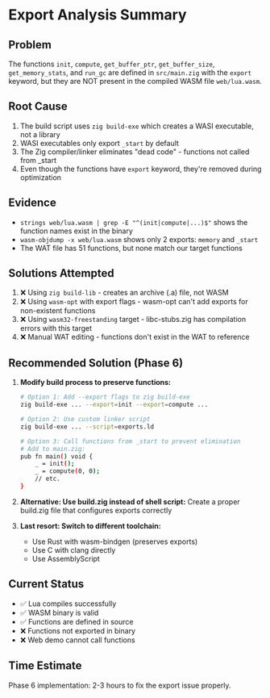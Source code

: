 # Export Analysis Summary

## Problem
The functions `init`, `compute`, `get_buffer_ptr`, `get_buffer_size`, `get_memory_stats`, and `run_gc` are defined in `src/main.zig` with the `export` keyword, but they are NOT present in the compiled WASM file `web/lua.wasm`.

## Root Cause
1. The build script uses `zig build-exe` which creates a WASI executable, not a library
2. WASI executables only export `_start` by default
3. The Zig compiler/linker eliminates "dead code" - functions not called from _start
4. Even though the functions have `export` keyword, they're removed during optimization

## Evidence
- `strings web/lua.wasm | grep -E "^(init|compute|...)$"` shows the function names exist in the binary
- `wasm-objdump -x web/lua.wasm` shows only 2 exports: `memory` and `_start`
- The WAT file has 51 functions, but none match our target functions

## Solutions Attempted
1. ❌ Using `zig build-lib` - creates an archive (.a) file, not WASM
2. ❌ Using `wasm-opt` with export flags - wasm-opt can't add exports for non-existent functions
3. ❌ Using `wasm32-freestanding` target - libc-stubs.zig has compilation errors with this target
4. ❌ Manual WAT editing - functions don't exist in the WAT to reference

## Recommended Solution (Phase 6)
1. **Modify build process to preserve functions:**
   ```bash
   # Option 1: Add --export flags to zig build-exe
   zig build-exe ... --export=init --export=compute ...
   
   # Option 2: Use custom linker script
   zig build-exe ... --script=exports.ld
   
   # Option 3: Call functions from _start to prevent elimination
   # Add to main.zig:
   pub fn main() void {
       _ = init();
       _ = compute(0, 0);
       // etc.
   }
   ```

2. **Alternative: Use build.zig instead of shell script:**
   Create a proper build.zig file that configures exports correctly

3. **Last resort: Switch to different toolchain:**
   - Use Rust with wasm-bindgen (preserves exports)
   - Use C with clang directly
   - Use AssemblyScript

## Current Status
- ✅ Lua compiles successfully
- ✅ WASM binary is valid
- ✅ Functions are defined in source
- ❌ Functions not exported in binary
- ❌ Web demo cannot call functions

## Time Estimate
Phase 6 implementation: 2-3 hours to fix the export issue properly.